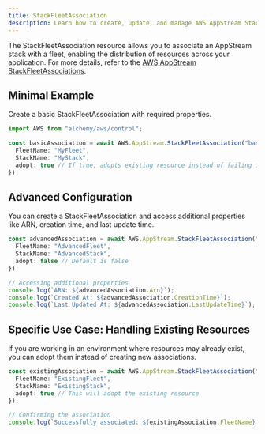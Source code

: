 ```yaml
---
title: StackFleetAssociation
description: Learn how to create, update, and manage AWS AppStream StackFleetAssociations using Alchemy Cloud Control.
---
```


The StackFleetAssociation resource allows you to associate an AppStream stack with a fleet, enabling the distribution of resources across your application. For more details, refer to the [AWS AppStream StackFleetAssociations](https://docs.aws.amazon.com/appstream/latest/userguide/).

## Minimal Example

Create a basic StackFleetAssociation with required properties.

```ts
import AWS from "alchemy/aws/control";

const basicAssociation = await AWS.AppStream.StackFleetAssociation("basic-association", {
  FleetName: "MyFleet",
  StackName: "MyStack",
  adopt: true // If true, adopts existing resource instead of failing if it already exists
});
```

## Advanced Configuration

You can create a StackFleetAssociation and access additional properties like ARN, creation time, and last update time.

```ts
const advancedAssociation = await AWS.AppStream.StackFleetAssociation("advanced-association", {
  FleetName: "AdvancedFleet",
  StackName: "AdvancedStack",
  adopt: false // Default is false
});

// Accessing additional properties
console.log(`ARN: ${advancedAssociation.Arn}`);
console.log(`Created At: ${advancedAssociation.CreationTime}`);
console.log(`Last Updated At: ${advancedAssociation.LastUpdateTime}`);
```

## Specific Use Case: Handling Existing Resources

If you are working in an environment where resources may already exist, you can adopt them instead of creating new associations.

```ts
const existingAssociation = await AWS.AppStream.StackFleetAssociation("existing-association", {
  FleetName: "ExistingFleet",
  StackName: "ExistingStack",
  adopt: true // This will adopt the existing resource
});

// Confirming the association
console.log(`Successfully associated: ${existingAssociation.FleetName} with ${existingAssociation.StackName}`);
```